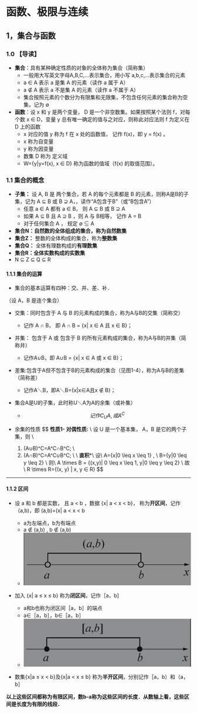# 函数、极限与连续



## 1，集合与函数

### 1.0 【导读】

- **集合**：具有某种确定性质的对象的全体称为集合（简称集）
  - 一般用大写英文字母A,B,C,...表示集合，用小写 a,b,c,...表示集合的元素
  - a ∈ A 表示 a 是集 A 的元素（读作 a 属于 A）
  - a ∉ A 表示 a 不是集 A 的元素（读作 a 不属于 A）
  - 集合按照元素的个数分为有限集和无限集，不包含任何元素的集合称为空集，记为 ∅
- **函数**：设 x 和 y 是两个变量， D 是一个非空数集。如果按照某个法则 f，对每个数 x ∈ D，变量 y 总有唯一确定的值与之对应，则称此对应法则 f 为定义在 D 上的函数
  -  x 对应的值 y 称为 f 在 x 处的函数值， 记作 f(x)，即 y = f(x) 。
  - x 称为自变量
  - y 称为因变量
  - 数集 D 称为 定义域
  - W={y|y=f(x), x ∈ D} 称为函数的值域（f(x) 的取值范围）。



### 1.1 集合的概念

- **子集：** 设 A, B 是 两个集合，若 A 的每个元素都是 B 的元素，则称A是B的子集，记为 A ⊆ B 或  B ⊇ A，，读作“A包含于B”（或“B包含A”）
  - 任意 a ∈ A 都有 a ∈ B， 则 A ⊆ B 或  B ⊇ A
  - 如果 A ⊆ B 且 A ⊇ B ，则 A 与 B相等， 记作 A = B
  - 对于任何集合 A ， 规定 ∅ ⊆ A
- **集合N：**自然数的全体组成的集合，称为**自然数集**
- **集合Z：** 整数的全体构成的集合，称为**整数集**
- **集合Q：** 全体有理数构成的**有理数集**
- **集合R：**全体实数构成的**实数集**
- N ⊆ Z ⊆ Q ⊆ R



#### 1.1.1 集合的运算

- 集合的基本运算有四种：交、并、差、补．

（设 A，B 是连个集合）

- 交集：同时包含于 A 与 B 的元素构成的集合，称为A与B的交集（简称交）

  - 记作 A ∩ B， 即 A ∩ B = {x| x ∈ A 且 x ∈ B}；

- 并集： 包含于 A 或 包含于 B 的所有元素构成的集合，称为A与B的并集（简称并）

  - 记作A∪B，即 A∪B = {x| x ∈ A 或 x ∈ B}；

- 差集:包含于A但不包含于B的元素构成的集合（见图1-4），称为A与B的差集（简称差）

  - 记作A＼B，即A＼B={x|x∈A且x ∉ B}；

- 集合A是U的子集，此时称U＼A为A的余集（或补集）

  - $$
    记作 C_UA,或A^C
    $$

- 余集的性质
  $$
  ********性质1- 对偶性质:******** \\
  设 U 是一个基本集， A，B 是它的两个子集，则 \\
  1) (A∪B)^C=A^C∩B^C; \\
  2) (A∩B)^C=A^C∪B^C; \\ \\
  ************直积*************\\
  设\  A=\{x|0 \leq x \leq 1\} , \ B=\{y|0 \leq y \leq 2\} \\
  则\  A \times B = \{(x,y)| 0 \leq x \leq 1, y|0 \leq y \leq 2\} \\
  故\ R \times R=\{(x, y) | x, y ∈ R\}
  $$


----



#### 1.1.2 区间

- 设 a 和 b 都是实数， 且 a < b ，数据 {x| a < x < b}， 称为**开区间**，记作（a,b)，即 (a,b)=(x| a < x < b
  - a为左端点，b为有端点
  - a ∉ (a,b) , b ∉ (a,b)
  - ![开区间](https://raw.githubusercontent.com/XuZhuohao/picture/master/Algorithm/math/高等数学/1.开区间.png)
- 加入 {x| a ≤ x ≤ b} 称为**闭区间**，记作［a，b] 
  - a和b也称为闭区间［a，b］的端点
  - a∈［a，b］，b∈［a，b］
  - ![闭区间](https://raw.githubusercontent.com/XuZhuohao/picture/master/Algorithm/math/高等数学/1.闭区间.png)

- 数集{x|a ≤ x < b}及{x|a < x ≤ b} 称为**半开区间**，分别记作［a，b）和（a，b］

**以上这些区间都称为有限区间，数b-a称为这些区间的长度．从数轴上看，这些区间是长度为有限的线段．**